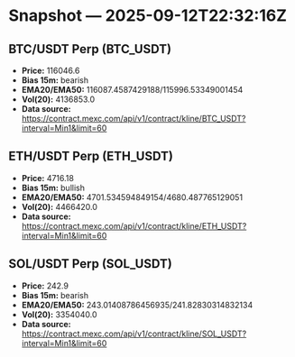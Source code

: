 # Snapshot — 2025-09-12T22:32:16Z

## BTC/USDT Perp (BTC_USDT)
- **Price:** 116046.6
- **Bias 15m:** bearish
- **EMA20/EMA50:** 116087.4587429188/115996.53349001454
- **Vol(20):** 4136853.0
- **Data source:** https://contract.mexc.com/api/v1/contract/kline/BTC_USDT?interval=Min1&limit=60

## ETH/USDT Perp (ETH_USDT)
- **Price:** 4716.18
- **Bias 15m:** bullish
- **EMA20/EMA50:** 4701.534594849154/4680.487765129051
- **Vol(20):** 4466420.0
- **Data source:** https://contract.mexc.com/api/v1/contract/kline/ETH_USDT?interval=Min1&limit=60

## SOL/USDT Perp (SOL_USDT)
- **Price:** 242.9
- **Bias 15m:** bearish
- **EMA20/EMA50:** 243.01408786456935/241.82830314832134
- **Vol(20):** 3354040.0
- **Data source:** https://contract.mexc.com/api/v1/contract/kline/SOL_USDT?interval=Min1&limit=60
